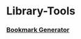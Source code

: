 # Library-Tools

### [Bookmark Generator](https://cybernetics-conference.github.io/library-tools/bookmark_generator)
